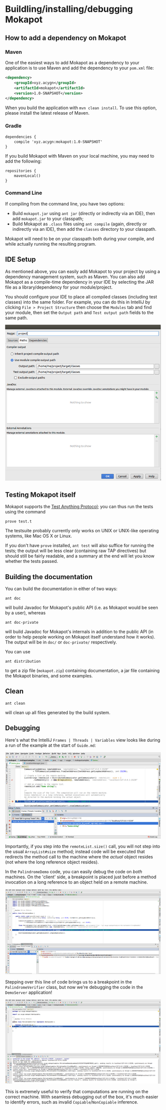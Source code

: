 Buildling/installing/debugging Mokapot
======================================

How to add a dependency on Mokapot
----------------------------------

### Maven

One of the easiest ways to add Mokapot as a dependency to your
application is to use Maven and add the dependency to your `pom.xml`
file:

```xml
<dependency>
    <groupId>xyz.acygn</groupId>
    <artifactId>mokapot</artifactId>
    <version>1.0-SNAPSHOT</version>
</dependency>
```

When you build the application with `mvn clean install`. To use this
option, please install the latest release of Maven.

### Gradle

```
dependencies {
    compile 'xyz.acygn:mokapot:1.0-SNAPSHOT'
}
```

If you build Mokapot with Maven on your local machine, you may need to
add the following:

```
repositories {
    mavenLocal()
}
``` 

### Command Line

If compiling from the command line, you have two options:

  * Build `mokapot.jar` using `ant jar` (directly or indirectly via an
    IDE), then add `mokapot.jar` to your classpath;
  * Build Mokapot as `.class` files using `ant compile` (again,
    directly or indirectly via an IDE), then add the `classes`
    directory to your classpath.

Mokapot will need to be on your classpath both during your compile,
and while actually running the resulting program.

IDE Setup
---------

As mentioned above, you can easily add Mokapot to your project by
using a dependency management system, such as Maven. You can also add
Mokapot as a compile-time dependency in your IDE by selecting the JAR
file as a library/dependency for your module/project.

You should configure your IDE to place all compiled classes (including
test classes) into the same folder. For example, you can do this in
IntelliJ by clicking `File > Project Structure` then choose the
`Modules` tab and find your module, then set the `Output path` and
`Test output path` fields to the same path.

![](assets/project-structure.png)

Testing Mokapot itself
----------------------

Mokapot supports the
[Test Anything Protocol](http://testanything.org); you can thus run
the tests using the command

    prove test.t

The testsuite probably currently only works on UNIX or UNIX-like
operating systems, like Mac OS X or Linux.

If you don't have `prove` installed, `ant test` will also suffice for
running the tests; the output will be less clear (containing raw TAP
directives) but should still be fairly readable, and a summary at the
end will let you know whether the tests passed.

Building the documentation
--------------------------

You can build the documentation in either of two ways:

    ant doc

will build Javadoc for Mokapot's public API (i.e. as Mokapot would be
seen by a user), whereas

    ant doc-private

will build Javadoc for Mokapot's internals in addition to the public
API (in order to help people working on Mokapot itself understand how
it works). The output will be in `doc/` or `doc-private/`
respectively.

You can use

    ant distribution

to get a zip file (`mokapot.zip`) containing documentation, a jar file
containing the Mokapot binaries, and some examples.

Clean
-----

    ant clean

will clean up all files generated by the build system.

Debugging
---------

Here's what the IntelliJ `Frames | Threads | Variables` view looks
like during a run of the example at the start of `Guide.md`:

![](assets/debug-showing-remote-list.png)

Importantly, if you step into the `remoteList.size()` call, you will
not step into the usual `ArrayList#size` method; instead code will be
executed that redirects the method call to the machine where the
*actual* object resides (not where the long reference object resides).

In the `PalindromeDemo` code, you can easily debug the code on *both*
machines.  On the 'client' side, a breakpoint is placed just before a
method invocation on a long reference to an object held on a remote
machine.

![](assets/palindrome-client-debug.png)

Stepping over this line of code brings us to a breakpoint in the
`PalindromeVerifier` class, but now we're debugging the code in the
`DemoServer` application!

![](assets/palindrome-server-debug.png)

This is extremely useful to verify that computations are running on
the correct machine.  With seamless debugging out of the box, it's
much easier to identify errors, such as invalid
`Copiable`/`NonCopiable` inference.
